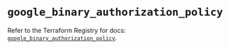# `google_binary_authorization_policy`

Refer to the Terraform Registry for docs: [`google_binary_authorization_policy`](https://registry.terraform.io/providers/hashicorp/google/5.43.0/docs/resources/binary_authorization_policy).
